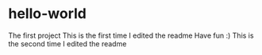 # hello-world
The first project
This is the first time I edited the readme
Have fun :)
This is the second time I edited the readme
